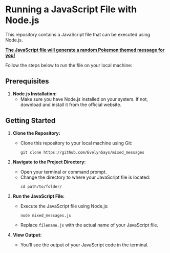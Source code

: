 # Running a JavaScript File with Node.js

This repository contains a JavaScript file that can be executed using Node.js. 

**<u>The JavaScript file will generate a random Pokemon themed message for you!</u>**

Follow the steps below to run the file on your local machine:

## Prerequisites

1. **Node.js Installation:**
   - Make sure you have Node.js installed on your system. If not, download and install it from the official website.

## Getting Started

1. **Clone the Repository:**
   - Clone this repository to your local machine using Git:
     ```
     git clone https://github.com/EvelynSays/mixed_messages
     ```

2. **Navigate to the Project Directory:**
   - Open your terminal or command prompt.
   - Change the directory to where your JavaScript file is located:
     ```
     cd path/to/folder/
     ```

3. **Run the JavaScript File:**
   - Execute the JavaScript file using Node.js:
     ```
     node mixed_messages.js
     ```
   - Replace `filename.js` with the actual name of your JavaScript file.

4. **View Output:**
   - You'll see the output of your JavaScript code in the terminal.
